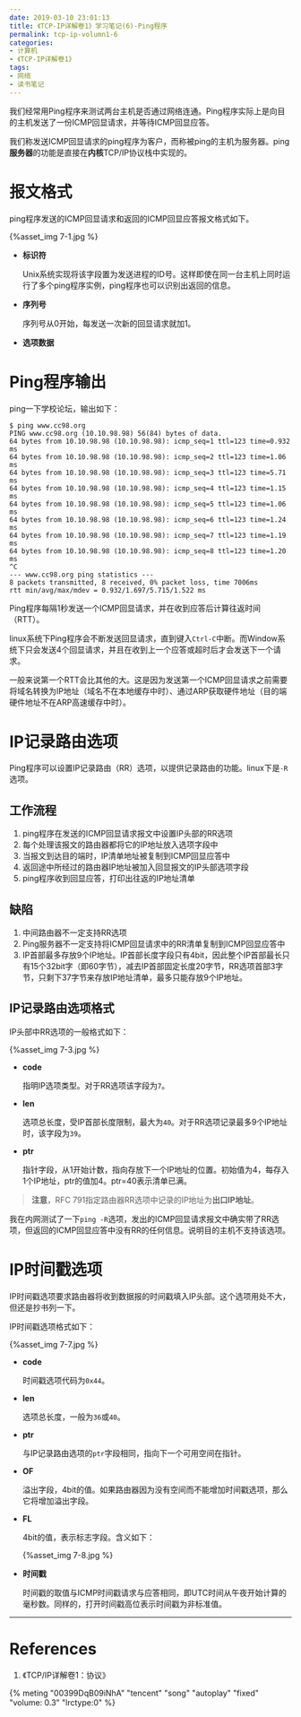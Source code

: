 ```yaml
---
date: 2019-03-10 23:01:13
title: 《TCP-IP详解卷1》学习笔记(6)-Ping程序
permalink: tcp-ip-volumn1-6
categories:
- 计算机
- 《TCP-IP详解卷1》
tags:
- 网络
- 读书笔记
---
```


我们经常用Ping程序来测试两台主机是否通过网络连通。Ping程序实际上是向目的主机发送了一份ICMP回显请求，并等待ICMP回显应答。

我们称发送ICMP回显请求的ping程序为客户，而称被ping的主机为服务器。ping**服务器**的功能是直接在**内核**TCP/IP协议栈中实现的。

<!--more-->

# 报文格式

ping程序发送的ICMP回显请求和返回的ICMP回显应答报文格式如下。

{%asset_img 7-1.jpg %}

- **标识符**

  Unix系统实现将该字段置为发送进程的ID号。这样即使在同一台主机上同时运行了多个ping程序实例，ping程序也可以识别出返回的信息。

- **序列号**

  序列号从0开始，每发送一次新的回显请求就加1。

- **选项数据**

# Ping程序输出

ping一下学校论坛，输出如下：

```shell
$ ping www.cc98.org
PING www.cc98.org (10.10.98.98) 56(84) bytes of data.
64 bytes from 10.10.98.98 (10.10.98.98): icmp_seq=1 ttl=123 time=0.932 ms
64 bytes from 10.10.98.98 (10.10.98.98): icmp_seq=2 ttl=123 time=1.06 ms
64 bytes from 10.10.98.98 (10.10.98.98): icmp_seq=3 ttl=123 time=5.71 ms
64 bytes from 10.10.98.98 (10.10.98.98): icmp_seq=4 ttl=123 time=1.15 ms
64 bytes from 10.10.98.98 (10.10.98.98): icmp_seq=5 ttl=123 time=1.06 ms
64 bytes from 10.10.98.98 (10.10.98.98): icmp_seq=6 ttl=123 time=1.24 ms
64 bytes from 10.10.98.98 (10.10.98.98): icmp_seq=7 ttl=123 time=1.19 ms
64 bytes from 10.10.98.98 (10.10.98.98): icmp_seq=8 ttl=123 time=1.20 ms
^C
--- www.cc98.org ping statistics ---
8 packets transmitted, 8 received, 0% packet loss, time 7006ms
rtt min/avg/max/mdev = 0.932/1.697/5.715/1.522 ms
```

Ping程序每隔1秒发送一个ICMP回显请求，并在收到应答后计算往返时间（RTT）。

linux系统下Ping程序会不断发送回显请求，直到键入`Ctrl-C`中断。而Window系统下只会发送4个回显请求，并且在收到上一个应答或超时后才会发送下一个请求。

一般来说第一个RTT会比其他的大。这是因为发送第一个ICMP回显请求之前需要将域名转换为IP地址（域名不在本地缓存中时）、通过ARP获取硬件地址（目的端硬件地址不在ARP高速缓存中时）。

# IP记录路由选项

Ping程序可以设置IP记录路由（RR）选项，以提供记录路由的功能。linux下是`-R`选项。

## 工作流程

1. ping程序在发送的ICMP回显请求报文中设置IP头部的RR选项
2. 每个处理该报文的路由器都将它的IP地址放入选项字段中
3. 当报文到达目的端时，IP清单地址被复制到ICMP回显应答中
4. 返回途中所经过的路由器IP地址被加入回显报文的IP头部选项字段
5. ping程序收到回显应答，打印出往返的IP地址清单

## 缺陷

1. 中间路由器不一定支持RR选项
2. Ping服务器不一定支持将ICMP回显请求中的RR清单复制到ICMP回显应答中
3. IP首部最多存放9个IP地址。IP首部长度字段只有4bit，因此整个IP首部最长只有15个32bit字（即60字节），减去IP首部固定长度20字节，RR选项首部3字节，只剩下37字节来存放IP地址清单，最多只能存放9个IP地址。

## IP记录路由选项格式

IP头部中RR选项的一般格式如下：

{%asset_img 7-3.jpg %}

- **code**

  指明IP选项类型。对于RR选项该字段为`7`。

- **len**

  选项总长度，受IP首部长度限制，最大为`40`。对于RR选项记录最多9个IP地址时，该字段为`39`。

- **ptr**

  指针字段，从1开始计数，指向存放下一个IP地址的位置。初始值为4，每存入1个IP地址，ptr的值加4。ptr=40表示清单已满。

> **注意**，RFC 791指定路由器RR选项中记录的IP地址为**出口IP地址**。

我在内网测试了一下`ping -R`选项，发出的ICMP回显请求报文中确实带了RR选项，但返回的ICMP回显应答中没有RR的任何信息。说明目的主机不支持该选项。

# IP时间戳选项

IP时间戳选项要求路由器将收到数据报的时间戳填入IP头部。这个选项用处不大，但还是抄书列一下。

IP时间戳选项格式如下：

{%asset_img 7-7.jpg %}

- **code**

  时间戳选项代码为`0x44`。

- **len**

  选项总长度，一般为`36`或`40`。

- **ptr**

  与IP记录路由选项的`ptr`字段相同，指向下一个可用空间在指针。

- **OF**

  溢出字段，4bit的值。如果路由器因为没有空间而不能增加时间戳选项，那么它将增加溢出字段。

- **FL**

  4bit的值，表示标志字段。含义如下：

  {%asset_img 7-8.jpg %}

- **时间戳**

  时间戳的取值与ICMP时间戳请求与应答相同，即UTC时间从午夜开始计算的毫秒数。同样的，打开时间戳高位表示时间戳为非标准值。

  

------

# References

1. 《TCP/IP详解卷1：协议》

<!--天空-孙燕姿-->
{% meting "00399DqB09iNhA" "tencent" "song" "autoplay" "fixed" "volume: 0.3" "lrctype:0" %}

